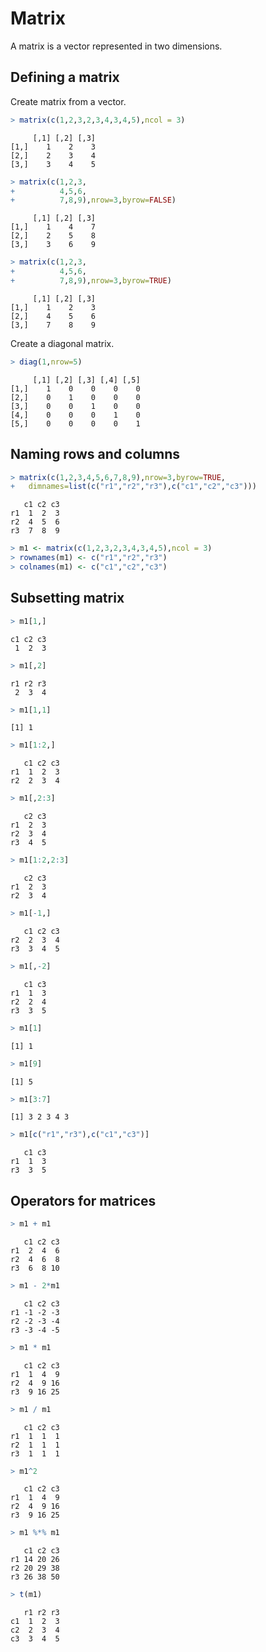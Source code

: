 

# Matrix

A matrix is a vector represented in two dimensions. 

## Defining a matrix

Create matrix from a vector.


```r
> matrix(c(1,2,3,2,3,4,3,4,5),ncol = 3)
```

```
     [,1] [,2] [,3]
[1,]    1    2    3
[2,]    2    3    4
[3,]    3    4    5
```

```r
> matrix(c(1,2,3,
+          4,5,6,
+          7,8,9),nrow=3,byrow=FALSE)
```

```
     [,1] [,2] [,3]
[1,]    1    4    7
[2,]    2    5    8
[3,]    3    6    9
```

```r
> matrix(c(1,2,3,
+          4,5,6,
+          7,8,9),nrow=3,byrow=TRUE)
```

```
     [,1] [,2] [,3]
[1,]    1    2    3
[2,]    4    5    6
[3,]    7    8    9
```

Create a diagonal matrix.


```r
> diag(1,nrow=5)
```

```
     [,1] [,2] [,3] [,4] [,5]
[1,]    1    0    0    0    0
[2,]    0    1    0    0    0
[3,]    0    0    1    0    0
[4,]    0    0    0    1    0
[5,]    0    0    0    0    1
```


## Naming rows and columns


```r
> matrix(c(1,2,3,4,5,6,7,8,9),nrow=3,byrow=TRUE,
+   dimnames=list(c("r1","r2","r3"),c("c1","c2","c3")))
```

```
   c1 c2 c3
r1  1  2  3
r2  4  5  6
r3  7  8  9
```


```r
> m1 <- matrix(c(1,2,3,2,3,4,3,4,5),ncol = 3)
> rownames(m1) <- c("r1","r2","r3")
> colnames(m1) <- c("c1","c2","c3")
```

## Subsetting matrix


```r
> m1[1,]
```

```
c1 c2 c3 
 1  2  3 
```

```r
> m1[,2]
```

```
r1 r2 r3 
 2  3  4 
```

```r
> m1[1,1]
```

```
[1] 1
```

```r
> m1[1:2,]
```

```
   c1 c2 c3
r1  1  2  3
r2  2  3  4
```

```r
> m1[,2:3]
```

```
   c2 c3
r1  2  3
r2  3  4
r3  4  5
```

```r
> m1[1:2,2:3]
```

```
   c2 c3
r1  2  3
r2  3  4
```

```r
> m1[-1,]
```

```
   c1 c2 c3
r2  2  3  4
r3  3  4  5
```

```r
> m1[,-2]
```

```
   c1 c3
r1  1  3
r2  2  4
r3  3  5
```

```r
> m1[1]
```

```
[1] 1
```

```r
> m1[9]
```

```
[1] 5
```

```r
> m1[3:7]
```

```
[1] 3 2 3 4 3
```

```r
> m1[c("r1","r3"),c("c1","c3")]
```

```
   c1 c3
r1  1  3
r3  3  5
```

## Operators for matrices


```r
> m1 + m1
```

```
   c1 c2 c3
r1  2  4  6
r2  4  6  8
r3  6  8 10
```

```r
> m1 - 2*m1
```

```
   c1 c2 c3
r1 -1 -2 -3
r2 -2 -3 -4
r3 -3 -4 -5
```

```r
> m1 * m1
```

```
   c1 c2 c3
r1  1  4  9
r2  4  9 16
r3  9 16 25
```

```r
> m1 / m1
```

```
   c1 c2 c3
r1  1  1  1
r2  1  1  1
r3  1  1  1
```

```r
> m1^2
```

```
   c1 c2 c3
r1  1  4  9
r2  4  9 16
r3  9 16 25
```

```r
> m1 %*% m1
```

```
   c1 c2 c3
r1 14 20 26
r2 20 29 38
r3 26 38 50
```

```r
> t(m1)
```

```
   r1 r2 r3
c1  1  2  3
c2  2  3  4
c3  3  4  5
```

